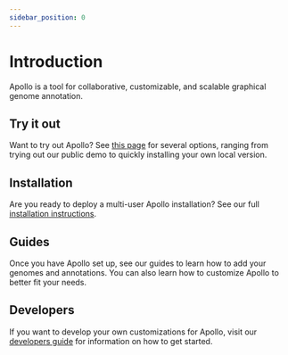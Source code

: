 ```yaml
---
sidebar_position: 0
---
```


# Introduction

Apollo is a tool for collaborative, customizable, and scalable graphical genome
annotation.

<!-- These docs are aimed at those who are installing or managing a full
collaborative installation of Apollo. We need a separate section at some point
for user guides and information about Apollo on JBrowse Desktop. -->

## Try it out

Want to try out Apollo? See [this page](try-it-out/ways-to-try-it-out) for
several options, ranging from trying out our public demo to quickly installing
your own local version.

## Installation

Are you ready to deploy a multi-user Apollo installation? See our full
[installation instructions](installation/background).

## Guides

Once you have Apollo set up, see our guides to learn how to add your genomes and
annotations. You can also learn how to customize Apollo to better fit your
needs.

## Developers

If you want to develop your own customizations for Apollo, visit our
[developers guide](developers) for information on how to get started.
